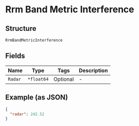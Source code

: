 
# Rrm Band Metric Interference

## Structure

`RrmBandMetricInterference`

## Fields

| Name | Type | Tags | Description |
|  --- | --- | --- | --- |
| `Radar` | `*float64` | Optional | - |

## Example (as JSON)

```json
{
  "radar": 242.52
}
```

